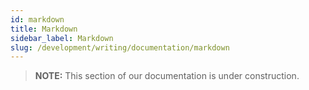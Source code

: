 ```yaml
---
id: markdown
title: Markdown
sidebar_label: Markdown
slug: /development/writing/documentation/markdown
---
```


> **NOTE:**
> This section of our documentation is under construction.
